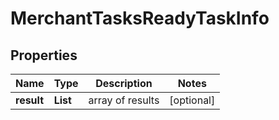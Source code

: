 # MerchantTasksReadyTaskInfo


## Properties

| Name | Type | Description | Notes |
|------------ | ------------- | ------------- | -------------|
**result** | **List<MerchantTasksReadyResultInfo>** | array of results |[optional]|